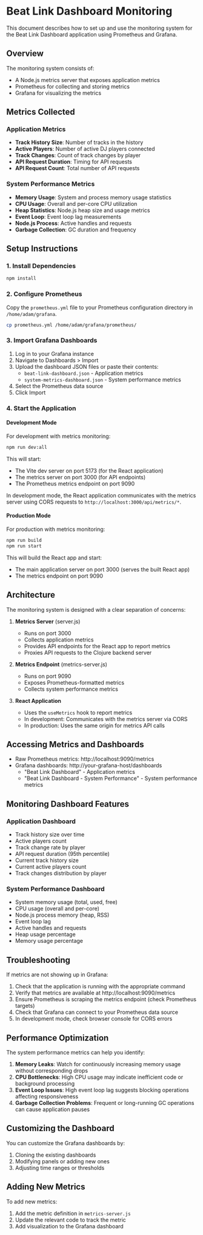 # Beat Link Dashboard Monitoring

This document describes how to set up and use the monitoring system for the Beat Link Dashboard application using Prometheus and Grafana.

## Overview

The monitoring system consists of:
- A Node.js metrics server that exposes application metrics
- Prometheus for collecting and storing metrics
- Grafana for visualizing the metrics

## Metrics Collected

### Application Metrics
- **Track History Size**: Number of tracks in the history
- **Active Players**: Number of active DJ players connected
- **Track Changes**: Count of track changes by player
- **API Request Duration**: Timing for API requests
- **API Request Count**: Total number of API requests

### System Performance Metrics
- **Memory Usage**: System and process memory usage statistics
- **CPU Usage**: Overall and per-core CPU utilization
- **Heap Statistics**: Node.js heap size and usage metrics
- **Event Loop**: Event loop lag measurements
- **Node.js Process**: Active handles and requests
- **Garbage Collection**: GC duration and frequency

## Setup Instructions

### 1. Install Dependencies

```bash
npm install
```

### 2. Configure Prometheus

Copy the `prometheus.yml` file to your Prometheus configuration directory in `/home/adam/grafana`.

```bash
cp prometheus.yml /home/adam/grafana/prometheus/
```

### 3. Import Grafana Dashboards

1. Log in to your Grafana instance
2. Navigate to Dashboards > Import
3. Upload the dashboard JSON files or paste their contents:
   - `beat-link-dashboard.json` - Application metrics
   - `system-metrics-dashboard.json` - System performance metrics
4. Select the Prometheus data source
5. Click Import

### 4. Start the Application

#### Development Mode

For development with metrics monitoring:

```bash
npm run dev:all
```

This will start:
- The Vite dev server on port 5173 (for the React application)
- The metrics server on port 3000 (for API endpoints)
- The Prometheus metrics endpoint on port 9090

In development mode, the React application communicates with the metrics server using CORS requests to `http://localhost:3000/api/metrics/*`.

#### Production Mode

For production with metrics monitoring:

```bash
npm run build
npm run start
```

This will build the React app and start:
- The main application server on port 3000 (serves the built React app)
- The metrics endpoint on port 9090

## Architecture

The monitoring system is designed with a clear separation of concerns:

1. **Metrics Server** (server.js)
   - Runs on port 3000
   - Collects application metrics
   - Provides API endpoints for the React app to report metrics
   - Proxies API requests to the Clojure backend server

2. **Metrics Endpoint** (metrics-server.js)
   - Runs on port 9090
   - Exposes Prometheus-formatted metrics
   - Collects system performance metrics

3. **React Application**
   - Uses the `useMetrics` hook to report metrics
   - In development: Communicates with the metrics server via CORS
   - In production: Uses the same origin for metrics API calls

## Accessing Metrics and Dashboards

- Raw Prometheus metrics: http://localhost:9090/metrics
- Grafana dashboards: http://your-grafana-host/dashboards
  - "Beat Link Dashboard" - Application metrics
  - "Beat Link Dashboard - System Performance" - System performance metrics

## Monitoring Dashboard Features

### Application Dashboard
- Track history size over time
- Active players count
- Track change rate by player
- API request duration (95th percentile)
- Current track history size
- Current active players count
- Track changes distribution by player

### System Performance Dashboard
- System memory usage (total, used, free)
- CPU usage (overall and per-core)
- Node.js process memory (heap, RSS)
- Event loop lag
- Active handles and requests
- Heap usage percentage
- Memory usage percentage

## Troubleshooting

If metrics are not showing up in Grafana:

1. Check that the application is running with the appropriate command
2. Verify that metrics are available at http://localhost:9090/metrics
3. Ensure Prometheus is scraping the metrics endpoint (check Prometheus targets)
4. Check that Grafana can connect to your Prometheus data source
5. In development mode, check browser console for CORS errors

## Performance Optimization

The system performance metrics can help you identify:

1. **Memory Leaks**: Watch for continuously increasing memory usage without corresponding drops
2. **CPU Bottlenecks**: High CPU usage may indicate inefficient code or background processing
3. **Event Loop Issues**: High event loop lag suggests blocking operations affecting responsiveness
4. **Garbage Collection Problems**: Frequent or long-running GC operations can cause application pauses

## Customizing the Dashboard

You can customize the Grafana dashboards by:
1. Cloning the existing dashboards
2. Modifying panels or adding new ones
3. Adjusting time ranges or thresholds

## Adding New Metrics

To add new metrics:
1. Add the metric definition in `metrics-server.js`
2. Update the relevant code to track the metric
3. Add visualization to the Grafana dashboard 